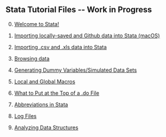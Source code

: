 ## Stata Tutorial Files -- Work in Progress

0) [Welcome to Stata!](https://pjakiela.github.io/stata/mod0.html)

1) [Importing locally-saved and Github data into Stata (macOS)](https://pjakiela.github.io/stata/mod1.html)

2) [Importing .csv and .xls data into Stata](https://pjakiela.github.io/stata/importExcelCSV.html)

3) [Browsing data](https://pjakiela.github.io/stata/browsing.html)

4) [Generating Dummy Variables/Simulated Data Sets](https://pjakiela.github.io/stata/variablesMod.html)

5) [Local and Global Macros](https://pjakiela.github.io/stata/macroMod.html)

6) [What to Put at the Top of a .do File](https://pjakiela.github.io/stata/topofdofile.html)

7) [Abbreviations in Stata](https://pjakiela.github.io/stata/abbreviating.html)

8) [Log Files](https://pjakiela.github.io/stata/logfile.html)

9) [Analyzing Data Structures](https://pjakiela.github.io/stata/analyzingdatastructures.html)
